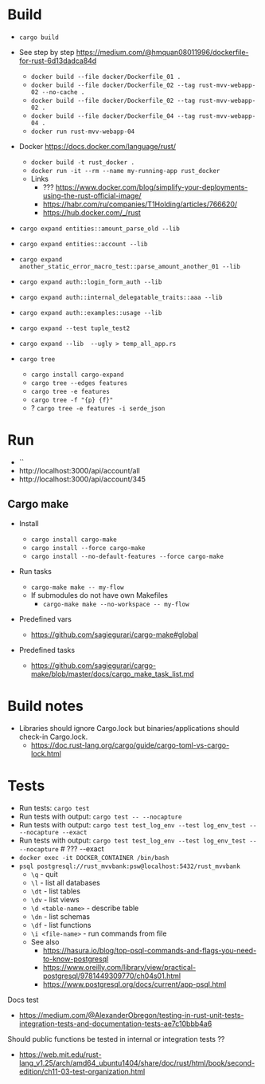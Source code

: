 



# Build

 - `cargo build`
 - See step by step https://medium.com/@hmquan08011996/dockerfile-for-rust-6d13dadca84d
   - `docker build --file docker/Dockerfile_01 .`
   - `docker build --file docker/Dockerfile_02 --tag rust-mvv-webapp-02 --no-cache .`
   - `docker build --file docker/Dockerfile_02 --tag rust-mvv-webapp-02 .`
   - `docker build --file docker/Dockerfile_04 --tag rust-mvv-webapp-04 .`
   - `docker run rust-mvv-webapp-04`

 - Docker https://docs.docker.com/language/rust/
   - `docker build -t rust_docker .`
   - `docker run -it --rm --name my-running-app rust_docker`
   - Links
     - ??? https://www.docker.com/blog/simplify-your-deployments-using-the-rust-official-image/
     - https://habr.com/ru/companies/T1Holding/articles/766620/
     - https://hub.docker.com/_/rust

 - `cargo expand entities::amount_parse_old --lib`
 - `cargo expand entities::account --lib`
 - `cargo expand another_static_error_macro_test::parse_amount_another_01 --lib`
 - `cargo expand auth::login_form_auth --lib`
 - `cargo expand auth::internal_delegatable_traits::aaa --lib`
 - `cargo expand auth::examples::usage --lib`
 - `cargo expand --test tuple_test2`
 - `cargo expand --lib  --ugly > temp_all_app.rs`

 - `cargo tree`
   - `cargo install cargo-expand`
   - `cargo tree --edges features`
   - `cargo tree -e features`
   - `cargo tree -f "{p} {f}"`
   - ? `cargo tree -e features -i serde_json`

# Run

 - ``
 - http://localhost:3000/api/account/all
 - http://localhost:3000/api/account/345

## Cargo make

 - Install
   - `cargo install cargo-make`
   - `cargo install --force cargo-make`
   - `cargo install --no-default-features --force cargo-make`
 - Run tasks
   - `cargo-make make -- my-flow`
   - If submodules do not have own Makefiles
     - `cargo-make make --no-workspace -- my-flow`

 - Predefined vars
   - https://github.com/sagiegurari/cargo-make#global
 - Predefined tasks
   - https://github.com/sagiegurari/cargo-make/blob/master/docs/cargo_make_task_list.md

# Build notes

 - Libraries should ignore Cargo.lock but binaries/applications should check-in Cargo.lock.
   - https://doc.rust-lang.org/cargo/guide/cargo-toml-vs-cargo-lock.html


# Tests

 - Run tests: `cargo test`
 - Run tests with output: `cargo test -- --nocapture`
 - Run tests with output: `cargo test test_log_env --test log_env_test -- --nocapture --exact`
 - Run tests with output: `cargo test test_log_env --test log_env_test -- --nocapture`  # ??? --exact
 - `docker exec -it DOCKER_CONTAINER /bin/bash`
 - `psql postgresql://rust_mvvbank:psw@localhost:5432/rust_mvvbank`
   - `\q` - quit
   - `\l` - list all databases
   - `\dt` - list tables
   - `\dv` - list views
   - `\d <table-name>` - describe table
   - `\dn` - list schemas
   - `\df` - list functions
   - `\i <file-name>` - run commands from file
   - See also
     - https://hasura.io/blog/top-psql-commands-and-flags-you-need-to-know-postgresql
     - https://www.oreilly.com/library/view/practical-postgresql/9781449309770/ch04s01.html
     - https://www.postgresql.org/docs/current/app-psql.html


Docs test
 - https://medium.com/@AlexanderObregon/testing-in-rust-unit-tests-integration-tests-and-documentation-tests-ae7c10bbb4a6

Should public functions be tested in internal or integration tests ??
 - https://web.mit.edu/rust-lang_v1.25/arch/amd64_ubuntu1404/share/doc/rust/html/book/second-edition/ch11-03-test-organization.html



